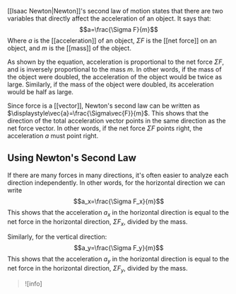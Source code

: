 [[Isaac Newton|Newton]]'s second law of motion states that there are two variables that directly affect the acceleration of an object. It says that:
$$a=\frac{\Sigma F}{m}$$
Where $a$ is the [[acceleration]] of an object, $\Sigma F$ is the [[net force]] on an object, and $m$ is the [[mass]] of the object.

As shown by the equation, acceleration is proportional to the net force $\Sigma F$, and is inversely proportional to the mass $m$. In other words, if the mass of the object were doubled, the acceleration of the object would be twice as large. Similarly, if the mass of the object were doubled, its acceleration would be half as large.

Since force is a [[vector]], Newton's second law can be written as $\displaystyle\vec{a}=\frac{\Sigma\vec{F}}{m}$. This shows that the direction of the total acceleration vector points in the same direction as the net force vector. In other words, if the net force $\Sigma F$ points right, the acceleration $a$ must point right.
## Using Newton's Second Law
If there are many forces in many directions, it's often easier to analyze each direction independently. In other words, for the horizontal direction we can write
$$a_x=\frac{\Sigma F_x}{m}$$
This shows that the acceleration $a_x$ in the horizontal direction is equal to the net force in the horizontal direction, $\Sigma F_x$, divided by the mass. 

Similarly, for the vertical direction:
$$a_y=\frac{\Sigma F_y}{m}$$
This shows that the acceleration $a_y$ in the horizontal direction is equal to the net force in the horizontal direction, $\Sigma F_y$, divided by the mass. 

>![info]
>